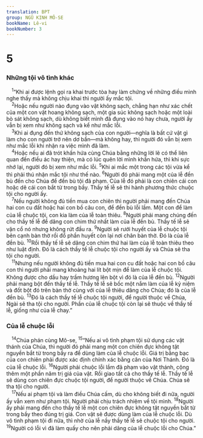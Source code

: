 ```yaml
---
translation: BPT
group: NGŨ KINH MÔ-SE
bookName: Lê-vi 
bookNumber: 3
---
```


<div class="title"><h1>5</h1><h3>Những tội vô tình khác</h3></div>
<span class="verse le_5_1"> <sup>1</sup>“Khi ai được lệnh gọi ra khai trước tòa hay làm chứng về những điều mình nghe thấy mà không chịu khai thì người ấy mắc tội.<br/></span>
<span class="verse le_5_2"> <sup>2</sup>Hoặc nếu người nào đụng vào vật không sạch, chẳng hạn như xác chết của một con vật hoang không sạch, một gia súc không sạch hoặc một loài bò sát không sạch, dù không biết mình đã đụng vào nó hay chưa, người ấy vẫn bị xem như không sạch và kể như mắc lỗi.<br/></span>
<span class="verse le_5_3"> <sup>3</sup>Khi ai đụng đến thứ không sạch của con người—nghĩa là bất cứ vật gì làm cho con người trở nên dơ bẩn—mà không hay, thì người đó vẫn bị xem như mắc lỗi khi nhận ra việc mình đã làm.<br/></span>
<span class="verse le_5_4"> <sup>4</sup>Hoặc nếu ai đã trót khấn hứa cùng Chúa bằng những lời lẽ có thể liên quan đến điều ác hay thiện, mà có lúc quên lời mình khấn hứa, thì khi sực nhớ lại, người đó bị xem như mắc lỗi.</span>
<span class="verse le_5_5"><sup>5</sup>Khi ai mắc một trong các tội vừa kể thì phải thú nhận mắc tội như thế nào.</span>
<span class="verse le_5_6"><sup>6</sup>Người đó phải mang một của lễ đền bù đến cho Chúa để đền bù tội đã phạm. Của lễ đó phải là con chiên cái con hoặc dê cái con bắt từ trong bầy. Thầy tế lễ sẽ thi hành phương thức chuộc tội cho người ấy.<br/></span>
<span class="verse le_5_7"> <sup>7</sup>Nếu người không đủ tiền mua con chiên thì người phải mang đến Chúa hai con cu đất hoặc hai con bồ câu con, để đền bù lỗi lầm. Một con để làm của lễ chuộc tội, con kia làm của lễ toàn thiêu.</span>
<span class="verse le_5_8"><sup>8</sup>Người phải mang chúng đến cho thầy tế lễ để dâng con chim thứ nhất làm của lễ đền bù. Thầy tế lễ sẽ vặn cổ nó nhưng không rứt đầu ra.</span>
<span class="verse le_5_9"><sup>9</sup>Người sẽ rưới huyết của lễ chuộc tội bên cạnh bàn thờ rồi đổ phần huyết còn lại nơi chân bàn thờ. Đó là của lễ đền bù.</span>
<span class="verse le_5_10"><sup>10</sup>Rồi thầy tế lễ sẽ dâng con chim thứ hai làm của lễ toàn thiêu theo như luật định. Đó là cách thầy tế lễ chuộc tội cho người ấy và Chúa sẽ tha tội cho người.<br/></span>
<span class="verse le_5_11"> <sup>11</sup>Nhưng nếu người không đủ tiền mua hai con cu đất hoặc hai con bồ câu con thì người phải mang khoảng hai lít bột mịn để làm của lễ chuộc tội. Không được cho dầu hay trầm hương lên bột vì đó là của lễ đền bù.</span>
<span class="verse le_5_12"><sup>12</sup>Người phải mang bột đến thầy tế lễ. Thầy tế lễ sẽ bốc một nắm làm của lễ kỷ niệm và đốt bột đó trên bàn thờ cùng với của lễ thiêu dâng cho Chúa; đó là của lễ đền bù.</span>
<span class="verse le_5_13"><sup>13</sup>Đó là cách thầy tế lễ chuộc tội người, để người thuộc về Chúa, Ngài sẽ tha tội cho người. Phần của lễ chuộc tội còn lại sẽ thuộc về thầy tế lễ, giống như của lễ chay.”<br/></span>
<div class="title"><h3>Của lễ chuộc lỗi</h3></div>
<span class="verse le_5_14"> <sup>14</sup>Chúa phán cùng Mô-se,</span>
<span class="verse le_5_15"><sup>15</sup>“Nếu ai vô tình phạm tội sử dụng các vật thánh của Chúa, thì người đó phải mang một con chiên đực không tật nguyền bắt từ trong bầy ra để dùng làm của lễ chuộc lỗi. Giá trị bằng bạc của con chiên phải được xác định chính xác bằng cân của Nơi Thánh. Đó là của lễ chuộc lỗi.</span>
<span class="verse le_5_16"><sup>16</sup>Người phải chuộc lỗi lầm đã phạm vào vật thánh, cộng thêm một phần năm trị giá của vật. Rồi giao tất cả cho thầy tế lễ. Thầy tế lễ sẽ dùng con chiên đực chuộc tội người, để người thuộc về Chúa. Chúa sẽ tha tội cho người.<br/></span>
<span class="verse le_5_17"> <sup>17</sup>Nếu ai phạm tội và làm điều Chúa cấm, dù cho không biết đi nữa, người ấy vẫn xem như phạm tội. Người phải chịu trách nhiệm về tội mình.</span>
<span class="verse le_5_18"><sup>18</sup>Người ấy phải mang đến cho thầy tế lễ một con chiên đực không tật nguyền bắt từ trong bầy theo đúng trị giá. Con vật sẽ được dùng làm của lễ chuộc lỗi. Dù vô tình phạm tội đi nữa, thì nhờ của lễ nầy thầy tế lễ sẽ chuộc tội cho người.</span>
<span class="verse le_5_19"><sup>19</sup>Người có lỗi vì đã làm quấy cho nên phải dâng của lễ chuộc lỗi cho Chúa.”<br/></span>
